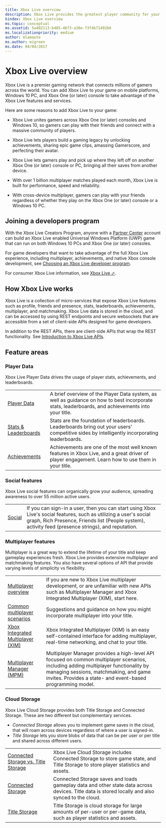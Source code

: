```yaml
---
title: Xbox Live overview
description: Xbox Live provides the greatest player community for your game on the most advanced cross-platform multiplayer network.
kindex: Xbox Live overview
ms.topic: conceptual
ms.assetid: 5a402113-b485-46f3-a30e-73f4b71492b6
ms.localizationpriority: medium
author: mlamaute
ms.author: migreen
ms.date: 04/04/2017
---
```




# Xbox Live overview

Xbox Live is a premier gaming network that connects millions of gamers across the world.
You can add Xbox Live to your game on mobile platforms, Windows 10 PC, and Xbox One (or later) console to take advantage of the Xbox Live features and services.

Here are some reasons to add Xbox Live to your game:

- Xbox Live unites gamers across Xbox One (or later) consoles and Windows 10, so gamers can play with their friends and connect with a massive community of players.

- Xbox Live lets players build a gaming legacy by unlocking achievements, sharing epic game clips, amassing Gamerscore, and perfecting their avatar.

- Xbox Live lets gamers play and pick up where they left off on another Xbox One (or later) console or PC, bringing all their saves from another device.

- With over 1 billion multiplayer matches played each month, Xbox Live is built for performance, speed and reliability.

- With cross-device multiplayer, gamers can play with your friends regardless of whether they play on the Xbox One (or later) console or a Windows 10 PC.


## Joining a developers program

With the Xbox Live Creators Program, anyone with a [Partner Center](https://partner.microsoft.com/dashboard) account can build an Xbox Live enabled Universal Windows Platform (UWP) game that can run on both Windows 10 PCs and Xbox One (or later) consoles.

For game developers that want to take advantage of the full Xbox Live experience, including multiplayer, achievements, and native Xbox console development, see [Choosing an Xbox Live developer program](join-dev-program/live-dev-program-overview.md).

For consumer Xbox Live information, see <a href="https://www.xbox.com/live/" target="_blank">Xbox Live &#11008;</a>.


## How Xbox Live works

Xbox Live is a collection of micro-services that expose Xbox Live features such as profile, friends and presence, stats, leaderboards, achievements, multiplayer, and matchmaking.
Xbox Live data is stored in the cloud, and can be accessed by using REST endpoints and secure websockets that are accessible from a set of client-side APIs designed for game developers.

In addition to the REST APIs, there are client-side APIs that wrap the REST functionality.
See [Introduction to Xbox Live APIs](../api-ref/xsapi/live-introduction-to-xbox-live-apis.md).


<!-- ====================================================================== -->
## Feature areas


### Player Data

Xbox Live Player Data drives the usage of player stats, achievements, and leaderboards.

|  |  |
|---------|-------------|
| [Player Data](../features/player-data/live-playerdata-nav.md) | A brief overview of the Player Data system, as well as guidance on how to best incorporate stats, leaderboards, and achievements into your title.
| [Stats & Leaderboards](../features/player-data/stats-leaderboards/live-stats-leaderboards-nav.md) | Stats are the foundation of leaderboards.  Leaderboards bring out your users' competitive sides by intelligently incorporating leaderboards.
| [Achievements](../features/player-data/achievements/live-achievements-nav.md) | Achievements are one of the most well known features in Xbox Live, and a great driver of player engagement. Learn how to use them in your title.


### Social features

Xbox Live social features can organically grow your audience, spreading awareness to over 55 million active users.

|  |  |
|---------|-------------|
| [Social](../features/social/live-social-nav.md) | If you can sign-in a user, then you can start using Xbox Live's social features, such as utilizing a user's social graph, Rich Presence, Friends list (People system), activity feed (presence strings), and reputation. |


### Multiplayer features

Multiplayer is a great way to extend the lifetime of your title and keep gameplay experiences fresh.
Xbox Live provides extensive multiplayer and matchmaking features.
You also have several options of API that provide varying levels of simplicity vs flexibility.

|  |  |
|---------|-------------|
| [Multiplayer overview](../features/multiplayer/live-multiplayer-intro.md) | If you are new to Xbox Live multiplayer development, or are unfamiliar with new APIs such as Multiplayer Manager and Xbox Integrated Multiplayer (XIM), start here. |
| [Common multiplayer scenarios](../features/multiplayer/live-common-multiplayer-scenarios.md) | Suggestions and guidance on how you might incorporate multiplayer into your title. |
| [Xbox Integrated Multiplayer (XIM)](../features/multiplayer/xim/live-xim-nav.md) | Xbox Integrated Multiplayer (XIM) is an easy self-contained interface for adding multiplayer, real-time networking, and chat to your title. |
| [Multiplayer Manager (MPM)](../features/multiplayer/mpm/live-multiplayer-manager-nav.md) | Multiplayer Manager provides a high-level API focused on common multiplayer scenarios, including adding multiplayer functionality by managing sessions, matchmaking, and game invites. Provides a state- and event-based programming model. |


### Cloud Storage

Xbox Live Cloud Storage provides both Title Storage and Connected Storage.
These are two different but complementary services.
*  *Connected Storage* allows you to implement game saves in the cloud, that will roam across devices regardless of where a user is signed-in.
*  *Title Storage* lets you store blobs of data that can be per user or per title and shared across different users.

|  |  |
|---------|-------------|
| [Connected Storage vs. Title Storage](../features/cloud-storage/live-connected-storage-vs-title-storage.md) | Xbox Live Cloud Storage includes Connected Storage to store game state, and Title Storage to store player statistics and assets. |
| [Connected Storage](../features/cloud-storage/connected-storage/live-connected-storage-nav.md) | Connected Storage saves and loads gameplay data and other state data across devices. Title data is stored locally and also synced to the cloud. |
| [Title Storage](../features/cloud-storage/title-storage/live-title-storage-nav.md) | Title Storage is cloud storage for large amounts of per-user or per-game data, such as player statistics and assets. |
